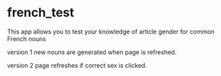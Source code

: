 # french_test
This app allows you to test your knowledge of article gender for common French nouns

version 1 new nouns are generated when page is refreshed. 

version 2 page refreshes if correct sex is clicked.
